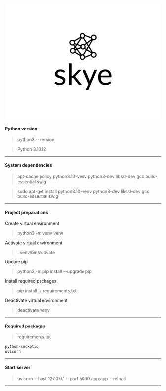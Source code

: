 ![skye logo](skye.svg)

#### Python version
> python3 --version

> Python 3.10.12

--------------------
#### System dependencies

> apt-cache policy python3.10-venv python3-dev libssl-dev gcc build-essential swig

> sudo apt-get install python3.10-venv python3-dev libssl-dev gcc build-essential swig

--------------------
#### Project preparations
Create virtual environment
> python3 -m venv venv

Activate virtual environment
> . venv/bin/activate

Update pip
> python3 -m pip install --upgrade pip

Install required packages
> pip install -r requirements.txt

Deactivate virtual environment
> deactivate venv

--------------------
#### Required packages
> requirements.txt

```
python-socketio
uvicorn
```

--------------------
#### Start server
> uvicorn --host 127.0.0.1 --port 5000 app:app --reload

--------------------